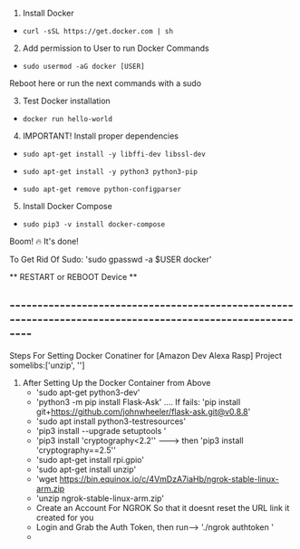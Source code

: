 1. Install Docker
- `curl -sSL https://get.docker.com | sh`

2. Add permission to User to run Docker Commands
- `sudo usermod -aG docker [USER]`

Reboot here or run the next commands with a sudo

3. Test Docker installation
- `docker run hello-world`

4. IMPORTANT! Install proper dependencies
- `sudo apt-get install -y libffi-dev libssl-dev`

- `sudo apt-get install -y python3 python3-pip`

- `sudo apt-get remove python-configparser`

5. Install Docker Compose
- `sudo pip3 -v install docker-compose`

Boom! 🔥 It's done!

To Get Rid Of Sudo:  'sudo gpasswd -a $USER docker'

** RESTART or REBOOT Device **


## ----------------------------------------------------------------------------------------------------------
  Steps For Setting Docker Conatiner for [Amazon Dev Alexa Rasp] Project
  somelibs:['unzip', '']
   1. After Setting Up the Docker Container from Above
      - 'sudo apt-get python3-dev'
      - 'python3 -m pip install Flask-Ask' .... If fails: 'pip install git+https://github.com/johnwheeler/flask-ask.git@v0.8.8'
      - 'sudo apt install python3-testresources'
      - 'pip3 install --upgrade setuptools '
      - 'pip3 install 'cryptography<2.2'' ---> then 'pip3 install 'cryptography==2.5''
      - 'sudo apt-get install rpi.gpio'
      - 'sudo apt-get install unzip'
      - 'wget https://bin.equinox.io/c/4VmDzA7iaHb/ngrok-stable-linux-arm.zip
      - 'unzip ngrok-stable-linux-arm.zip' 
      - Create an Account For NGROK So that it doesnt reset the URL link it created for you
      - Login and Grab the Auth Token, then run--> './ngrok authtoken <TOKEN>'
      - 
